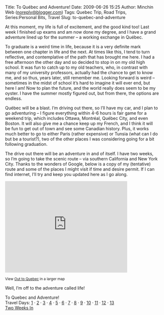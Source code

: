 Title: To Québec and Adventure!
Date: 2009-06-26 15:25
Author: Minchin Web (noreply@blogger.com)
Tags: Quebec Trip, Road Trips, Series:Personal Bits, Travel
Slug: to-quebec-and-adventure

At this moment, my life is full of excitement, and the good kind too!
Last week I finished up exams and am now done my degree, and I have a
grand adventure lined up for the summer – a working exchange in Québec.

To graduate is a weird time in life, because it is a very definite mark
between one chapter in life and the next. At times like this, I tend to
turn reflective, and contemplative of the path that has brought me here.
I had a free afternoon the other day and so decided to stop in on my old
high school. It was fun to catch up to my old teachers, who, in contrast
with many of my university professors, actually had the chance to get to
know me, and so thus, years later, still remember me. Looking forward is
weird – sometimes in the midst of school it’s hard to imagine it will
ever end, but here I am! Now to plan the future, and the world really
does seem to be my oyster. I have the summer mostly figured out, but
from there, the options are endless.

Québec will be a blast. I’m driving out there, so I’ll have my car, and
I plan to go adventuring – I figure everything within 4-6 hours is fair
game for a weekend trip, which includes Ottawa, Montréal, Québec City,
and even Boston. It will also give me a chance keep up my French, and I
think it will be fun to get out of town and see some Canadian history.
Plus, it works much better to go to either Paris (rather expensive) or
Tunsia (what can I do but be a tourist?), two of the other places I was
considering going for a bit following graduation.

The drive out there will be an adventure in and of itself. I have two
weeks, so I’m going to take the scenic route – via southern California
and New York City. Thanks to the wonders of Google, below is a copy of
my (tentative) route and some of the places I might visit if time and
desire permit. If I can find internet, I’ll try and keep you updated
here as I go along.

<iframe marginheight="0" marginwidth="0" src="http://maps.google.com/maps/ms?ie=UTF8&amp;t=h&amp;msa=0&amp;msid=116981952572153688038.0004685116bcc72270955&amp;ll=44.21371,-95.273437&amp;spn=37.721102,70.3125&amp;z=3&amp;output=embed" frameborder="0" height="300" scrolling="no" width="400"></iframe>

<small>View [Out to
Quebec](http://maps.google.com/maps/ms?ie=UTF8&t=h&msa=0&msid=116981952572153688038.0004685116bcc72270955&ll=44.21371,-95.273437&spn=37.721102,70.3125&z=3&source=embed)
in a larger map</small>

Well, I’m off to the adventure called life!

To Quebec and Adventure!\
Travel Days:
[1](http://blog.minchin.ca/2009/05/day-1-edmonton-to-cardston.html) ·
[2](http://blog.minchin.ca/2009/05/day-2-cardston-ab-to-provo-ut.html) ·
[3](http://blog.minchin.ca/2009/05/day-3-provo-ut.html) ·
[4](http://blog.minchin.ca/2009/05/day-4-provo-ut-to-las-vegas-nv.html)
·
[5](http://blog.minchin.ca/2009/05/day-5-las-vegas-nv-to-san-diego-ca.html)
· [6](http://blog.minchin.ca/2009/05/day-6-san-diego-ca.html) ·
[7](http://blog.minchin.ca/2009/05/day-7-san-deigo-ca-to-mesa-az.html) ·
[8](http://blog.minchin.ca/2009/05/day-8-mesa-az-to-el-paso-tx.html) ·
[9](http://blog.minchin.ca/2009/05/day-9-el-paso-to-dallas-tx.html) ·
[10](http://blog.minchin.ca/2009/05/day-10-dallas-tx-to-texarkana-ar.html)
·
[11](http://blog.minchin.ca/2009/06/day-11-texarkana-ak-to-nashville-tn.html)
·
[12](http://blog.minchin.ca/2009/06/day-12-nashville-tn-to-erie-pa.html)
·
[13](http://blog.minchin.ca/2009/06/day-13-erie-pa-to-montreal-qc.html)\
[Two Weeks
In](http://blog.minchin.ca/2009/06/two-weeks-in-life-in-quebec.html)

</p>

